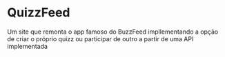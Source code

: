 # QuizzFeed
Um site que remonta o app famoso do BuzzFeed impllementando a opção de criar o próprio quizz ou participar de outro a partir de uma API implementada
